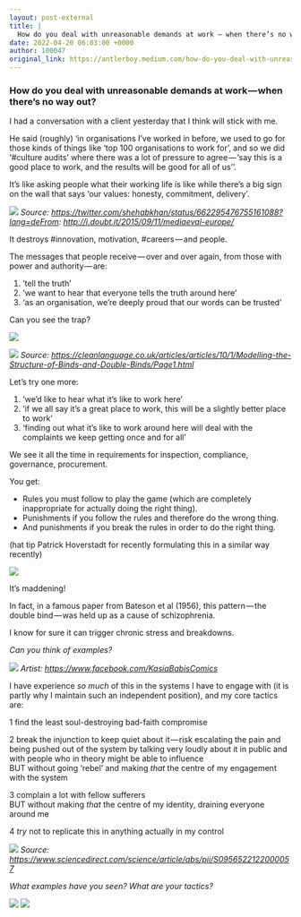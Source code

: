 ```yaml
---
layout: post-external
title: |
  How do you deal with unreasonable demands at work — when there’s no way out?
date: 2022-04-20 06:03:00 +0000
author: 100047
original_link: https://antlerboy.medium.com/how-do-you-deal-with-unreasonable-demands-at-work-when-theres-no-way-out-6d9a773e9016?source=rss-97852f5a56ae------2
---
```


### How do you deal with unreasonable demands at work — when there’s no way out?

I had a conversation with a client yesterday that I think will stick with me.

He said (roughly) ‘in organisations I’ve worked in before, we used to go for those kinds of things like ‘top 100 organisations to work for’, and so we did ‘#culture audits’ where there was a lot of pressure to agree — ‘say this is a good place to work, and the results will be good for all of us’’.

It’s like asking people what their working life is like while there’s a big sign on the wall that says ‘our values: honesty, commitment, delivery’.

![](https://cdn-images-1.medium.com/max/1024/0*livEsoNwHV4bXN8d)
_Source: https://twitter.com/shehabkhan/status/662295476755161088?lang=deFrom: http://i.doubt.it/2015/09/11/mediaeval-europe/_

It destroys #innovation, motivation, #careers — and people.

The messages that people receive — over and over again, from those with power and authority — are:  
1) ‘tell the truth’  
2) ‘we want to hear that everyone tells the truth around here’  
3) ‘as an organisation, we’re deeply proud that our words can be trusted’

Can you see the trap?

![](https://cdn-images-1.medium.com/max/1024/0*DgEM-eQPANoknWAD)

![](https://cdn-images-1.medium.com/max/772/0*YxyoQna4Why70f8P)
_Source: https://cleanlanguage.co.uk/articles/articles/10/1/Modelling-the-Structure-of-Binds-and-Double-Binds/Page1.html_

Let’s try one more:  
1) ‘we’d like to hear what it’s like to work here’  
2) ‘if we all say it’s a great place to work, this will be a slightly better place to work’  
3) ‘finding out what it’s like to work around here will deal with the complaints we keep getting once and for all’

We see it all the time in requirements for inspection, compliance, governance, procurement.

You get:

- Rules you must follow to play the game (which are completely inappropriate for actually doing the right thing).
- Punishments if you follow the rules and therefore do the wrong thing.
- And punishments if you break the rules in order to do the right thing.

(hat tip Patrick Hoverstadt for recently formulating this in a similar way recently)

![](https://cdn-images-1.medium.com/max/1024/0*UPWlcfWpDhMHjIIU)

It’s maddening!

In fact, in a famous paper from Bateson et al (1956), this pattern — the double bind — was held up as a cause of schizophrenia.

I know for sure it can trigger chronic stress and breakdowns.

_Can you think of examples?_

![](https://cdn-images-1.medium.com/max/1024/0*ws7ZbvxjBysyckSo)
_Artist: https://www.facebook.com/KasiaBabisComics_

I have experience _so much_ of this in the systems I have to engage with (it is partly why I maintain such an independent position), and my core tactics are:

1 find the least soul-destroying bad-faith compromise

2 break the injunction to keep quiet about it — risk escalating the pain and being pushed out of the system by talking very loudly about it in public and with people who in theory might be able to influence  
BUT without going ‘rebel’ and making _that_ the centre of my engagement with the system

3 complain a lot with fellow sufferers  
BUT without making _that_ the centre of my identity, draining everyone around me

4 _try_ not to replicate this in anything actually in my control

![](https://cdn-images-1.medium.com/max/1024/0*LyQy3uaJNTJqcXAF)
_Source: https://www.sciencedirect.com/science/article/abs/pii/S0956522122000057_

_What examples have you seen? What are your tactics?_

![](https://cdn-images-1.medium.com/max/1024/0*Ef4sTcGpeA3hLu_h)
 ![](https://medium.com/_/stat?event=post.clientViewed&referrerSource=full_rss&postId=6d9a773e9016)
